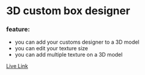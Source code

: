 # 3D custom box designer

### 

### feature: 
- you can add your customs designer to a 3D model
- you can edit your texture size 
- you can add multiple texture on a 3D model

[Live Link](https://dreary-machine.surge.sh)